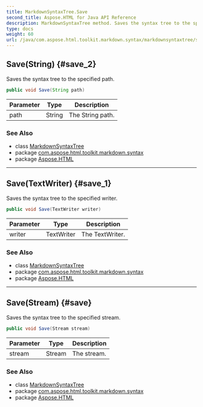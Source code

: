 ```yaml
---
title: MarkdownSyntaxTree.Save
second_title: Aspose.HTML for Java API Reference
description: MarkdownSyntaxTree method. Saves the syntax tree to the specified path
type: docs
weight: 60
url: /java/com.aspose.html.toolkit.markdown.syntax/markdownsyntaxtree/save/
---
```

## Save(String) {#save_2}

Saves the syntax tree to the specified path.

```java
public void Save(String path)
```

| Parameter | Type | Description |
| --- | --- | --- |
| path | String | The String path. |

### See Also

* class [MarkdownSyntaxTree](../)
* package [com.aspose.html.toolkit.markdown.syntax](../../markdownsyntaxtree/)
* package [Aspose.HTML](../../../)

---

## Save(TextWriter) {#save_1}

Saves the syntax tree to the specified writer.

```java
public void Save(TextWriter writer)
```

| Parameter | Type | Description |
| --- | --- | --- |
| writer | TextWriter | The TextWriter. |

### See Also

* class [MarkdownSyntaxTree](../)
* package [com.aspose.html.toolkit.markdown.syntax](../../markdownsyntaxtree/)
* package [Aspose.HTML](../../../)

---

## Save(Stream) {#save}

Saves the syntax tree to the specified stream.

```java
public void Save(Stream stream)
```

| Parameter | Type | Description |
| --- | --- | --- |
| stream | Stream | The stream. |

### See Also

* class [MarkdownSyntaxTree](../)
* package [com.aspose.html.toolkit.markdown.syntax](../../markdownsyntaxtree/)
* package [Aspose.HTML](../../../)
